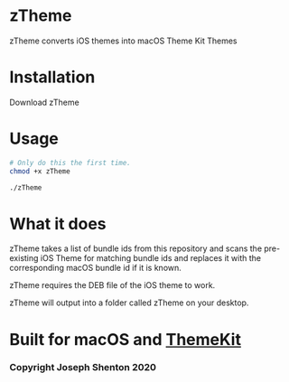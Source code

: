# zTheme
zTheme converts iOS themes into macOS Theme Kit Themes

# Installation

Download zTheme

# Usage

```bash
# Only do this the first time.
chmod +x zTheme

./zTheme
```

# What it does

zTheme takes a list of bundle ids from this repository and scans the pre-existing iOS Theme for matching bundle ids and replaces it with the corresponding macOS bundle id if it is known.

zTheme requires the DEB file of the iOS theme to work.

zTheme will output into a folder called zTheme on your desktop.

# Built for macOS and [ThemeKit](https://github.com/MTACS/ThemeKit)

### Copyright Joseph Shenton 2020
